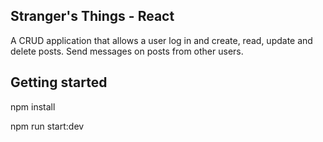 
## Stranger's Things - React

A CRUD application that allows a user log in and create, read, update and delete posts. Send messages on posts from other users.

## Getting started

npm install

npm run start:dev